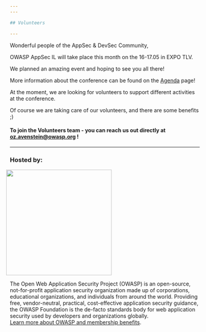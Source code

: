 ```yaml
---
---

## Volunteers

---
```


Wonderful people of the AppSec & DevSec Community,

OWASP AppSec IL will take place this month on the 16-17.05 in EXPO TLV.

We planned an amazing event and hoping to see you all there!

More information about the conference can be found on the [Agenda](Agenda) page!

At the moment, we are looking for volunteers to support different activities at the conference.

Of course we are taking care of our volunteers, and there are some benefits ;)

#### To join the Volunteers team - you can reach us out directly at oz.avenstein@owasp.org !

---
### Hosted by:  

<a href="https://owasp.org">
  <img src="assets/img/owasp_logo.jpg" style="width:20em; margin-left:-0.75em;">
</a>   

The Open Web Application Security Project (OWASP) is an open-source, not-for-profit application security organization made up of corporations, educational organizations, and individuals from around the world. 
Providing free, vendor-neutral, practical, cost-effective application security guidance, the OWASP Foundation is the de-facto standards body for web application security used by developers and organizations globally.   
[Learn more about OWASP and membership benefits](https://owasp.org/membership/).  
